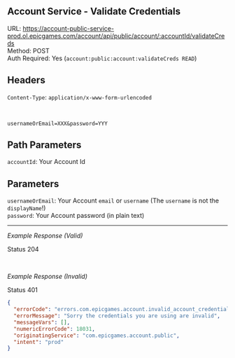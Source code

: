 ## Account Service - Validate Credentials

URL: https://account-public-service-prod.ol.epicgames.com/account/api/public/account/:accountId/validateCreds \
Method: POST \
Auth Required: Yes (`account:public:account:validateCreds READ`)

## Headers

`Content-Type`: `application/x-www-form-urlencoded`

<br/>

```
usernameOrEmail=XXX&password=YYY
```

## Path Parameters

`accountId`: Your Account Id

## Parameters

`usernameOrEmail`: Your Account `email` or `username` (The `username` is not the `displayName`!) <br/>
`password`: Your Account password (in plain text)

---

_Example Response (Valid)_

Status 204

<br/>

_Example Response (Invalid)_

Status 401

```json
{
  "errorCode": "errors.com.epicgames.account.invalid_account_credentials",
  "errorMessage": "Sorry the credentials you are using are invalid",
  "messageVars": [],
  "numericErrorCode": 18031,
  "originatingService": "com.epicgames.account.public",
  "intent": "prod"
}
```
